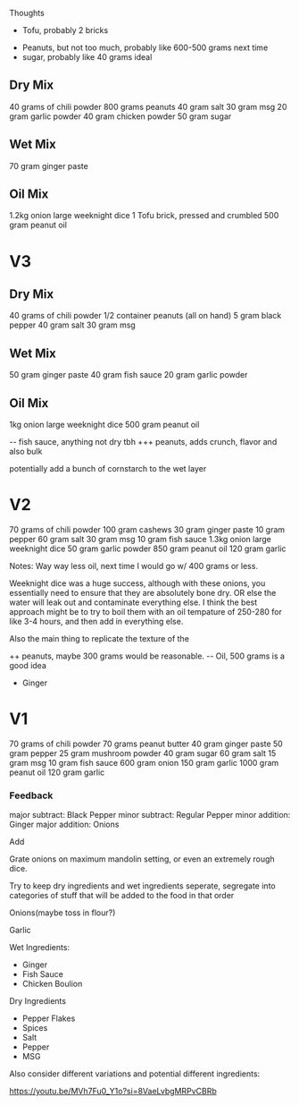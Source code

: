 Thoughts

- Tofu, probably 2 bricks

* Peanuts, but not too much, probably like 600-500 grams next time
* sugar, probably like 40 grams ideal

## Dry Mix

40 grams of chili powder
800 grams peanuts
40 gram salt
30 gram msg
20 gram garlic powder
40 gram chicken powder
50 gram sugar

## Wet Mix

70 gram ginger paste

## Oil Mix

1.2kg onion large weeknight dice
1 Tofu brick, pressed and crumbled
500 gram peanut oil

# V3

## Dry Mix

40 grams of chili powder
1/2 container peanuts (all on hand)
5 gram black pepper
40 gram salt
30 gram msg

## Wet Mix

50 gram ginger paste
40 gram fish sauce
20 gram garlic powder

## Oil Mix

1kg onion large weeknight dice
500 gram peanut oil

-- fish sauce, anything not dry tbh
+++ peanuts, adds crunch, flavor and also bulk

potentially add a bunch of cornstarch to the wet layer

# V2

70 grams of chili powder
100 gram cashews
30 gram ginger paste
10 gram pepper
60 gram salt
30 gram msg
10 gram fish sauce
1.3kg onion large weeknight dice
50 gram garlic powder
850 gram peanut oil
120 gram garlic

Notes:
Way way less oil, next time I would go w/ 400 grams or less.

Weeknight dice was a huge success, although with these onions, you essentially need to ensure that they are absolutely bone dry. OR else the water will leak out and contaminate everything else. I think the best approach might be to try to boil them with an oil tempature of 250-280 for like 3-4 hours, and then add in everything else.

Also the main thing to replicate the texture of the

++ peanuts, maybe 300 grams would be reasonable.
-- Oil, 500 grams is a good idea

- Ginger

# V1

70 grams of chili powder
70 grams peanut butter
40 gram ginger paste
50 gram pepper
25 gram mushroom powder
40 gram sugar
60 gram salt
15 gram msg
10 gram fish sauce
600 gram onion
150 gram garlic
1000 gram peanut oil
120 gram garlic

### Feedback

major subtract: Black Pepper
minor subtract: Regular Pepper
minor addition: Ginger
major addition: Onions

Add

Grate onions on maximum mandolin setting, or even an extremely rough dice.

Try to keep dry ingredients and wet ingredients seperate, segregate into categories of stuff that will be added to the food in that order

Onions(maybe toss in flour?)

Garlic

Wet Ingredients:

- Ginger
- Fish Sauce
- Chicken Boulion

Dry Ingredients

- Pepper Flakes
- Spices
- Salt
- Pepper
- MSG

Also consider different variations and potential different ingredients:

https://youtu.be/MVh7Fu0_Y1o?si=8VaeLvbgMRPvCBRb
